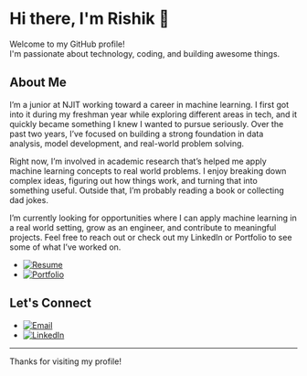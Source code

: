 # Hi there, I'm Rishik 👋

Welcome to my GitHub profile!  
I'm passionate about technology, coding, and building awesome things.

## About Me

I’m a junior at NJIT working toward a career in machine learning. I first got into it during my freshman year while exploring different areas in tech, and it quickly became something I knew I wanted to pursue seriously. Over the past two years, I’ve focused on building a strong foundation in data analysis, model development, and real-world problem solving.

Right now, I’m involved in academic research that’s helped me apply machine learning concepts to real world problems. I enjoy breaking down complex ideas, figuring out how things work, and turning that into something useful. Outside that, I’m probably reading a book or collecting dad jokes.

I’m currently looking for opportunities where I can apply machine learning in a real world setting, grow as an engineer, and contribute to meaningful projects. Feel free to reach out or check out my LinkedIn or Portfolio to see some of what I’ve worked on.

- [![Resume](https://img.shields.io/badge/Resume-PDF-informational?style=flat&logo=adobeacrobatreader&logoColor=white&color=blue)](https://raw.githubusercontent.com/Rishik15/Rishik15/main/RishikReddyYesgari_Resume.pdf)
- [![Portfolio](https://img.shields.io/badge/Portfolio-Live-blueviolet?style=flat&logo=vercel)](https://rishik-portfolio-chi.vercel.app/)

## Let's Connect

- [![Email](https://img.shields.io/badge/-Email-D14836?style=flat&logo=gmail&logoColor=white)](mailto:rishikreddy.yesgari@gmail.com) 
- [![LinkedIn](https://img.shields.io/badge/-LinkedIn-0077b5?style=flat&logo=linkedin)](https://www.linkedin.com/in/rishikreddyyesgari/)

---

Thanks for visiting my profile!
